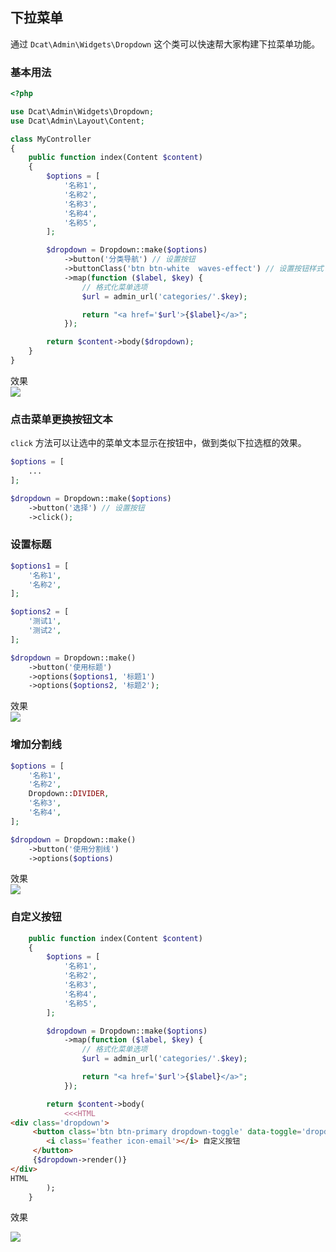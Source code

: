 ## 下拉菜单

通过 `Dcat\Admin\Widgets\Dropdown` 这个类可以快速帮大家构建下拉菜单功能。

### 基本用法

```php
<?php

use Dcat\Admin\Widgets\Dropdown;
use Dcat\Admin\Layout\Content;

class MyController
{
    public function index(Content $content)
    {
        $options = [
            '名称1',
            '名称2',
            '名称3',
            '名称4',
            '名称5',
        ];

        $dropdown = Dropdown::make($options)
            ->button('分类导航') // 设置按钮
            ->buttonClass('btn btn-white  waves-effect') // 设置按钮样式
            ->map(function ($label, $key) {
                // 格式化菜单选项
                $url = admin_url('categories/'.$key);

                return "<a href='$url'>{$label}</a>";
            });

        return $content->body($dropdown);
    }
}
```

效果  
![](https://cdn.learnku.com/uploads/images/202004/26/38389/G0Q7aJKTVc.png!large)

### 点击菜单更换按钮文本

`click` 方法可以让选中的菜单文本显示在按钮中，做到类似下拉选框的效果。

```php
$options = [
    ...
];

$dropdown = Dropdown::make($options)
    ->button('选择') // 设置按钮
    ->click();
```

### 设置标题

```php
$options1 = [
    '名称1',
    '名称2',
];

$options2 = [
    '测试1',
    '测试2',
];

$dropdown = Dropdown::make()
    ->button('使用标题')
    ->options($options1, '标题1')
    ->options($options2, '标题2');
```

效果  
![](https://cdn.learnku.com/uploads/images/202004/26/38389/dLjBHFtuwt.png!large)

### 增加分割线

```php
$options = [
    '名称1',
    '名称2',
    Dropdown::DIVIDER,
    '名称3',
    '名称4',
];

$dropdown = Dropdown::make()
    ->button('使用分割线')
    ->options($options)
```

效果  
![](https://cdn.learnku.com/uploads/images/202004/26/38389/tBnFKHQGtS.png!large)

### 自定义按钮

```php
    public function index(Content $content)
    {
        $options = [
            '名称1',
            '名称2',
            '名称3',
            '名称4',
            '名称5',
        ];

        $dropdown = Dropdown::make($options)
            ->map(function ($label, $key) {
                // 格式化菜单选项
                $url = admin_url('categories/'.$key);

                return "<a href='$url'>{$label}</a>";
            });

        return $content->body(
            <<<HTML
<div class='dropdown'>
     <button class='btn btn-primary dropdown-toggle' data-toggle='dropdown'>
        <i class='feather icon-email'></i> 自定义按钮 
     </button>
     {$dropdown->render()}
</div>            
HTML            
        );
    }
```

效果

![](https://cdn.learnku.com/uploads/images/202004/26/38389/tmLxWdOZoA.png!large)